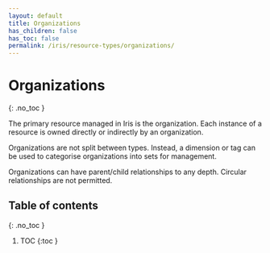 ```yaml
---
layout: default
title: Organizations
has_children: false
has_toc: false
permalink: /iris/resource-types/organizations/
---
```


# Organizations
{: .no_toc }

The primary resource managed in Iris is the organization. Each instance of a resource is owned directly or indirectly by an organization.

Organizations are not split between types. Instead, a dimension or tag can be used to categorise organizations into sets for management.

Organizations can have parent/child relationships to any depth. Circular relationships are not permitted.

## Table of contents
{: .no_toc }

1. TOC
{:toc }